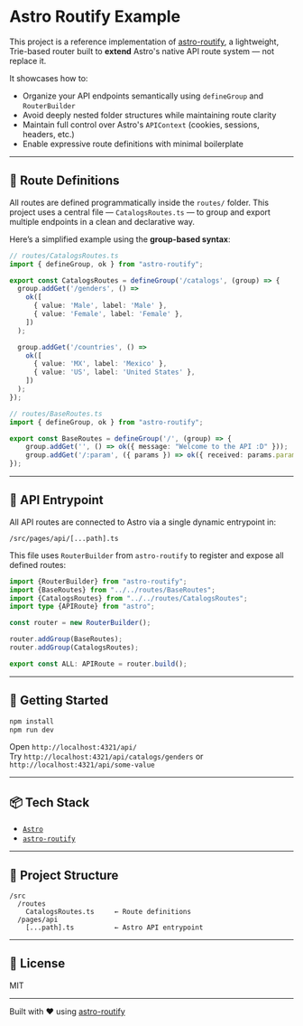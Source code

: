 # Astro Routify Example

This project is a reference implementation of [astro-routify](https://github.com/oamm/astro-routify), a lightweight, Trie-based router built to **extend** Astro's native API route system — not replace it.

It showcases how to:

- Organize your API endpoints semantically using `defineGroup` and `RouterBuilder`
- Avoid deeply nested folder structures while maintaining route clarity
- Maintain full control over Astro's `APIContext` (cookies, sessions, headers, etc.)
- Enable expressive route definitions with minimal boilerplate

---

## 📁 Route Definitions

All routes are defined programmatically inside the `routes/` folder.
This project uses a central file — `CatalogsRoutes.ts` — to group and export multiple endpoints in a clean and declarative way.

Here’s a simplified example using the **group-based syntax**:


```ts
// routes/CatalogsRoutes.ts
import { defineGroup, ok } from "astro-routify";

export const CatalogsRoutes = defineGroup('/catalogs', (group) => {
  group.addGet('/genders', () =>
    ok([
      { value: 'Male', label: 'Male' },
      { value: 'Female', label: 'Female' },
    ])
  );

  group.addGet('/countries', () =>
    ok([
      { value: 'MX', label: 'Mexico' },
      { value: 'US', label: 'United States' },
    ])
  );
});

// routes/BaseRoutes.ts
import { defineGroup, ok } from "astro-routify";

export const BaseRoutes = defineGroup('/', (group) => {
    group.addGet('', () => ok({ message: "Welcome to the API :D" }));
    group.addGet('/:param', ({ params }) => ok({ received: params.param }));
});

```

---

## 🚦 API Entrypoint

All API routes are connected to Astro via a single dynamic entrypoint in:

```
/src/pages/api/[...path].ts
```

This file uses `RouterBuilder` from `astro-routify` to register and expose all defined routes:

```ts
import {RouterBuilder} from "astro-routify";
import {BaseRoutes} from "../../routes/BaseRoutes";
import {CatalogsRoutes} from "../../routes/CatalogsRoutes";
import type {APIRoute} from "astro";

const router = new RouterBuilder();

router.addGroup(BaseRoutes);
router.addGroup(CatalogsRoutes);

export const ALL: APIRoute = router.build();
```

---

## 🚀 Getting Started

```bash
npm install
npm run dev
```

Open `http://localhost:4321/api/`  
Try `http://localhost:4321/api/catalogs/genders` or `http://localhost:4321/api/some-value`

---

## 📦 Tech Stack

- [`Astro`](https://astro.build)
- [`astro-routify`](https://github.com/oamm/astro-routify)

---

## 📂 Project Structure

```
/src
  /routes
    CatalogsRoutes.ts     ← Route definitions
  /pages/api
    [...path].ts          ← Astro API entrypoint
```

---

## 📝 License

MIT

---

Built with ❤️ using [astro-routify](https://github.com/oamm/astro-routify)
